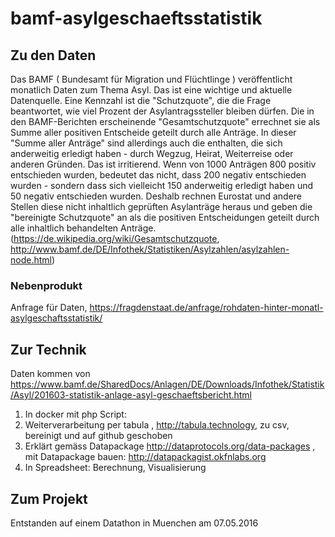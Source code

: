 # bamf-asylgeschaeftsstatistik

## Zu den Daten

Das BAMF ( Bundesamt für Migration und Flüchtlinge ) veröffentlicht monatlich Daten zum Thema Asyl. Das ist eine wichtige und  aktuelle Datenquelle. 
Eine Kennzahl ist die "Schutzquote", die die Frage beantwortet, wie viel Prozent der Asylantragssteller bleiben dürfen. Die in den BAMF-Berichten erscheinende "Gesamtschutzquote" errechnet sie als Summe aller positiven Entscheide geteilt durch alle Anträge. In dieser "Summe aller Anträge" sind allerdings auch die enthalten, die sich anderweitig erledigt haben - durch Wegzug, Heirat, Weiterreise oder anderen Gründen. Das ist irritierend. Wenn von 1000 Anträgen 800 positiv entschieden wurden, bedeutet das nicht, dass 200 negativ entschieden wurden - sondern dass sich vielleicht 150 anderweitig erledigt haben und 50 negativ entschieden wurden. Deshalb rechnen Eurostat und andere Stellen diese nicht inhaltlich geprüften Asylanträge heraus und geben die "bereinigte Schutzquote" an als die positiven Entscheidungen geteilt durch alle inhaltlich behandelten Anträge. (https://de.wikipedia.org/wiki/Gesamtschutzquote, http://www.bamf.de/DE/Infothek/Statistiken/Asylzahlen/asylzahlen-node.html)

### Nebenprodukt
Anfrage für Daten, https://fragdenstaat.de/anfrage/rohdaten-hinter-monatl-asylgeschaftsstatistik/

## Zur Technik
Daten kommen von https://www.bamf.de/SharedDocs/Anlagen/DE/Downloads/Infothek/Statistik/Asyl/201603-statistik-anlage-asyl-geschaeftsbericht.html
1. In docker mit php Script:
2. Weiterverarbeitung per tabula , http://tabula.technology, zu csv, bereinigt und auf github geschoben
3. Erklärt gemäss Datapackage http://dataprotocols.org/data-packages , mit Datapackage bauen: http://datapackagist.okfnlabs.org
4. In Spreadsheet: Berechnung, Visualisierung

## Zum Projekt
Entstanden auf einem Datathon in Muenchen am 07.05.2016

